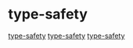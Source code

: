 # type-safety

[type-safety](https://github.com/jondgoodwin/cone)
[type-safety](https://github.com/pointfreeco/swift-nonempty)
[type-safety](https://github.com/foonathan/type_safe)
